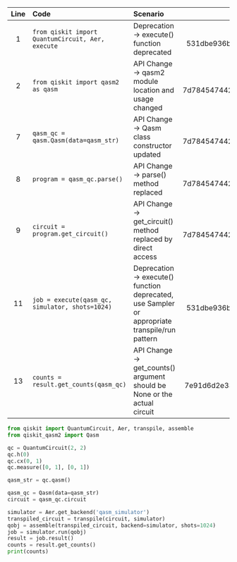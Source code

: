 | Line | Code | Scenario | Reference | Artifact | Refactoring |   
| :--: | :--- | :------- | :-------: | :------- | :---------- | 
| 1 | `from qiskit import QuantumCircuit, Aer, execute` | Deprecation -> execute() function deprecated | qrn_tax_ddbb-531dbe936b18445e9c8fa11aebecab5f | qiskit.execute |  |
| 2 | `from qiskit import qasm2 as qasm` | API Change -> qasm2 module location and usage changed | qrn_tax_ddbb-7d78454744214d459ab96485943e5a77 | qiskit.qasm2 | `from qiskit_qasm2 import Qasm` |
| 7 | `qasm_qc = qasm.Qasm(data=qasm_str)` | API Change -> Qasm class constructor updated | qrn_tax_ddbb-7d78454744214d459ab96485943e5a77 | qiskit.qasm2.Qasm | `qasm_qc = Qasm(data=qasm_str)` |
| 8 | `program = qasm_qc.parse()` | API Change -> parse() method replaced | qrn_tax_ddbb-7d78454744214d459ab96485943e5a77 | qiskit.qasm2.Qasm.parse | `circuit = qasm_qc.circuit` |
| 9 | `circuit = program.get_circuit()` | API Change -> get_circuit() method replaced by direct access | qrn_tax_ddbb-7d78454744214d459ab96485943e5a77 | qiskit.qasm2.get_circuit |  |
| 11 | `job = execute(qasm_qc, simulator, shots=1024)` | Deprecation -> execute() function deprecated, use Sampler or appropriate transpile/run pattern | qrn_tax_ddbb-531dbe936b18445e9c8fa11aebecab5f | qiskit.execute | `from qiskit import transpile, assemble\ntranspiled_circuit = transpile(circuit, simulator)\nqobj = assemble(transpiled_circuit, backend=simulator, shots=1024)\njob = simulator.run(qobj)` |
| 13 | `counts = result.get_counts(qasm_qc)` | API Change -> get_counts() argument should be None or the actual circuit | qrn_tax_ddbb-7e91d6d2e334412eb6e1073e9f43eb3a | qiskit.result.get_counts | `counts = result.get_counts()` |

```python
from qiskit import QuantumCircuit, Aer, transpile, assemble
from qiskit_qasm2 import Qasm

qc = QuantumCircuit(2, 2)
qc.h(0)
qc.cx(0, 1)
qc.measure([0, 1], [0, 1])

qasm_str = qc.qasm()

qasm_qc = Qasm(data=qasm_str)
circuit = qasm_qc.circuit

simulator = Aer.get_backend('qasm_simulator')
transpiled_circuit = transpile(circuit, simulator)
qobj = assemble(transpiled_circuit, backend=simulator, shots=1024)
job = simulator.run(qobj)
result = job.result()
counts = result.get_counts()
print(counts)
```